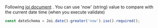 Following [joi document][1] . You can use 'now' (string) value to compare with the current date time (when you execute validate)

```js
const dateSchema = Joi.date().greater('now').iso().required();
```


  [1]: https://joi.dev/api/?v=17.4.0#dategreaterdate
